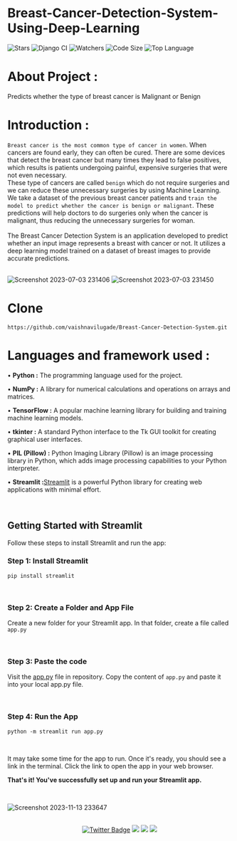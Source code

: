 # Breast-Cancer-Detection-System-Using-Deep-Learning
<!-- ![Last Commit](https://img.shields.io/github/last-commit/vaishnavilugade/Breast-Cancer-Detection-System) 
![Open Issues](https://img.shields.io/github/issues/vaishnavilugade/Breast-Cancer-Detection-System)-->

![Stars](https://img.shields.io/github/stars/vaishnavilugade/Breast-Cancer-Detection-System)
![Django CI](https://img.shields.io/badge/Django%20CI-Passing-brightgreen)
![Watchers](https://img.shields.io/github/watchers/vaishnavilugade/Breast-Cancer-Detection-System?style=social)
![Code Size](https://img.shields.io/github/languages/code-size/vaishnavilugade/Breast-Cancer-Detection-System)
![Top Language](https://img.shields.io/github/languages/top/vaishnavilugade/Breast-Cancer-Detection-System)
<!-- ![Language Count](https://img.shields.io/github/languages/count/vaishnavilugade/Breast-Cancer-Detection-System) -->



<!-- ```bash


[GitHub](https://github.com)
``` -->
# About Project :
Predicts whether the type of breast cancer is Malignant or Benign
# Introduction  :
`Breast cancer is the most common type of cancer in women`. When cancers are found early, they can often be cured. There are some devices that detect the breast cancer but many times they lead to false positives, which results is patients undergoing painful, expensive surgeries that were not even necessary. <br> These type of cancers are called `benign` which do not require surgeries and we can reduce these unnecessary surgeries by using Machine Learning. We take a dataset of the previous breast cancer patients and `train the model to predict whether the cancer is benign or malignant`. These predictions will help doctors to do surgeries only when the cancer is malignant, thus reducing the unnecessary surgeries for woman. <br><br>
The Breast Cancer Detection System is an application developed to predict whether an input image represents a breast with cancer or not. It utilizes a deep learning model trained on a dataset of breast images to provide accurate predictions.
<br><br> 

![Screenshot 2023-07-03 231406](https://github.com/vaishnavilugade/Breast-Cancer-Detection-System/assets/108423518/b092c250-afb4-4a41-983c-2812d9b39542)
![Screenshot 2023-07-03 231450](https://github.com/vaishnavilugade/Breast-Cancer-Detection-System/assets/108423518/49917820-515c-4b72-a55e-7c57b538ce84)

<!-- ![Screenshot 2023-07-03 231325](https://github.com/vaishnavilugade/Breast-Cancer-Detection-System/assets/108423518/d2d383b8-c16a-46c9-b703-dc5eff40b082) -->


# Clone
```
https://github.com/vaishnavilugade/Breast-Cancer-Detection-System.git
```

# Languages and framework used :
• __Python :__ The programming language used for the project.

• **NumPy :** A library for numerical calculations and operations on arrays and matrices.

• __TensorFlow :__ A popular machine learning library for building and training machine learning models.

• __tkinter :__ A standard Python interface to the Tk GUI toolkit for creating graphical user interfaces.

• __PIL (Pillow) :__ Python Imaging Library (Pillow) is an image processing library in Python, which adds image processing capabilities to your Python interpreter.

• __Streamlit :__[Streamlit](https://streamlit.io/) is a powerful Python library for creating web applications with minimal effort.


<br>

## Getting Started with Streamlit

Follow these steps to install Streamlit and run the app:

### Step 1: Install Streamlit

```
pip install streamlit
```
<br>

### Step 2: Create a Folder and App File
Create a new folder for your Streamlit app. In that folder, create a file called ```app.py```

<br>

### Step 3: Paste the code
Visit the  [app.py](https://github.com/vaishnavilugade/Breast-Cancer-Detection-System/blob/main/app.py)  file in  repository. Copy the content of ```app.py``` and paste it into your local app.py file.

<br>

### Step 4: Run the App
```
python -m streamlit run app.py
```

<br>

It may take some time for the app to run. Once it's ready, you should see a link in the terminal. Click the link to open the app in your web browser.

__That's it! You've successfully set up and run your Streamlit app.__

<br>

![Screenshot 2023-11-13 233647](https://github.com/vaishnavilugade/Breast-Cancer-Detection-System/assets/108423518/097a16d2-5245-4673-98d8-561b8793dd8d)


<br>


<div align="center">
  <a href="https://twitter.com/vaishnavilugade">
    <img src="https://img.shields.io/badge/twitter-Profile-blue?style=flat-square&logo=twitter&labelColor=black" alt="Twitter Badge"></a>
  <a href="https://github.com/vaishnavilugade">
    <img src="https://img.shields.io/badge/GitHub-Profile-red?style=flat-square&logo=github&labelColor=black"></a>
  </a>
  <a href="https://www.codechef.com/vaishnvilugade">
    <img src="https://img.shields.io/badge/codechef-Profile-green?style=flat-square&logo=codechef&labelColor=black"></a>
  <a href="https://www.linkedin.com/in/vaishnvilugade">
    <img src="https://img.shields.io/badge/linkedin-Profile-blue?style=flat-square&logo=linkedin&labelColor=black"></a>
</div>

